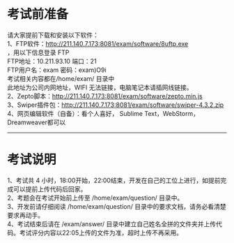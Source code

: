 # 考试前准备
请大家提前下载和安装以下软件：<br/>
1、FTP软件：http://211.140.7.173:8081/exam/software/8uftp.exe<br/>
，用以下信息登录 FTP <br/>
FTP地址：10.211.93.10  端口：21<br/>
FTP用户名：exam 密码：exam)O9i<br/>
考试相关内容都在/home/exam/ 目录中<br/>
此地址为公司内网地址，WIFI 无法链接，电脑笔记本请插网线链接。<br/>
2、Zepto脚本：http://211.140.7.173:8081/exam/software/zepto.min.js<br/>
3、Swiper插件包：http://211.140.7.173:8081/exam/software/swiper-4.3.2.zip<br/>
4、网页编辑软件（自备）：看个人喜好， Sublime Text，WebStorm，Dreamweaver都可以<br/>
<hr/>
<h1>考试说明</h1>
1、考试共 4 小时，18:00开始，22:00结束，开发在自己的工位上进行，如提前完成可以提前上传代码后回家。<br/>
2、考题会在考试开始前上传至 /home/exam/question/ 目录中。<br/>
3、开发前请仔细阅读 /home/exam/question/ 目录中的要求文档，请务必看清楚要求再动手。<br/>
4、考试结束后请在 /exam/answer/ 目录中建立自己姓名全拼的文件夹并上传代码。考试评分内容以22:05上传的文件为准，超时上传不再采用。<br/>
